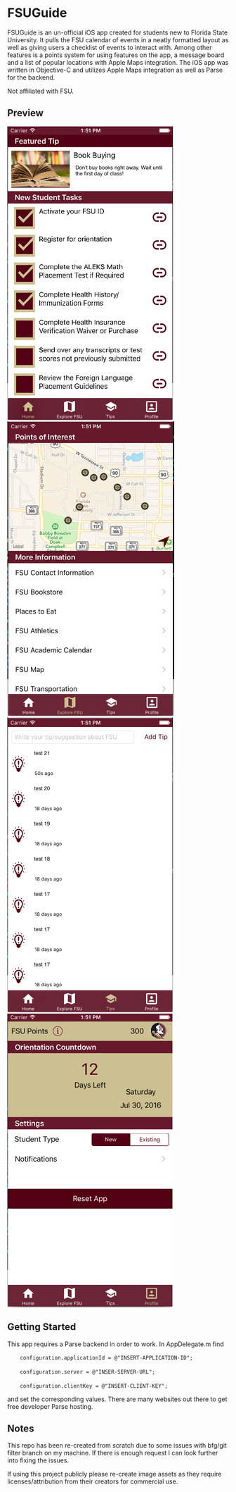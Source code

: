 # FSUGuide

FSUGuide is an un-official iOS app created for students new to Florida State University. It pulls the FSU calendar of events in a neatly formatted layout as well as giving users a checklist of events to interact with. Among other features is a points system for using features on the app, a message board and a list of popular locations with Apple Maps integration. The iOS app was written in Objective-C and utilizes Apple Maps integration as well as Parse for the backend.

Not affiliated with FSU.

## Preview
![Home Page](https://github.com/JustinBlock/FSUGuide/raw/master/Pictures/AppPreview/home.png)
![Explore FSU Page](https://github.com/JustinBlock/FSUGuide/raw/master/Pictures/AppPreview/explore-fsu.png)
![Tips Page](https://github.com/JustinBlock/FSUGuide/raw/master/Pictures/AppPreview/tips.png)
![Profile Page](https://github.com/JustinBlock/FSUGuide/raw/master/Pictures/AppPreview/profile.png)


## Getting Started
This app requires a Parse backend in order to work. In AppDelegate.m find



        configuration.applicationId = @"INSERT-APPLICATION-ID";
        
        configuration.server = @"INSER-SERVER-URL";
        
        configuration.clientKey = @"INSERT-CLIENT-KEY";

and set the corresponding values. There are many websites out there to get free developer Parse hosting.

## Notes
This repo has been re-created from scratch due to some issues with bfg/git filter branch on my machine. If there is enough request I can look further into fixing the issues.

If using this project publicly please re-create image assets as they require licenses/attribution from their creators for commercial use.
